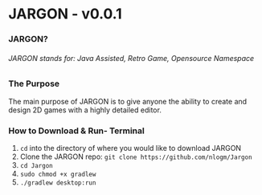 # JARGON - v0.0.1
### JARGON?
###### JARGON stands for: Java Assisted, Retro Game, Opensource Namespace
### The Purpose
The main purpose of JARGON is to give anyone the ability to create and design 2D games with a highly detailed editor. 

### How to Download & Run- Terminal
1. `cd` into the directory of where you would like to download JARGON
2. Clone the JARGON repo: `git clone https://github.com/nlogm/Jargon`
3. `cd Jargon`
4. `sudo chmod +x gradlew`
5. `./gradlew desktop:run`

